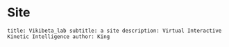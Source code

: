 # Site
`title: Vikibeta_lab
subtitle: a site
description: Virtual Interactive Kinetic Intelligence
author: King`
